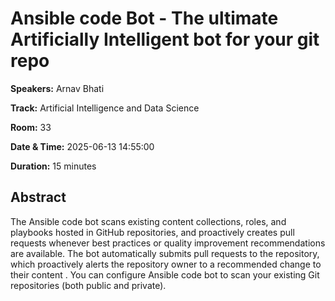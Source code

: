 # Ansible code Bot - The ultimate Artificially Intelligent bot for your git repo

**Speakers:** Arnav Bhati
                    
**Track:** Artificial Intelligence and Data Science
                    
**Room:** 33
                    
**Date & Time:** 2025-06-13 14:55:00
                    
**Duration:** 15 minutes
                    
## Abstract
                    
The Ansible code bot scans existing content collections, roles, and playbooks hosted in GitHub repositories, and proactively creates pull requests whenever best practices or quality improvement recommendations are available. The bot automatically submits pull requests to the repository, which proactively alerts the repository owner to a recommended change to their content . You can configure Ansible code bot to scan your existing Git repositories (both public and private).
